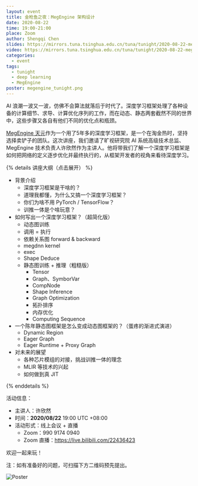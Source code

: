 ```yaml
---
layout: event
title: 金枪鱼之夜：MegEngine 架构设计
date: 2020-08-22
time: 19:00-21:00
place: Zoom
author: Shengqi Chen
slides: https://mirrors.tuna.tsinghua.edu.cn/tuna/tunight/2020-08-22-megengine-framework/slides.pdf
video: https://mirrors.tuna.tsinghua.edu.cn/tuna/tunight/2020-08-22-megengine-framework/video.flv
categories:
  - event
tags:
  - tunight
  - deep learning
  - MegEngine
poster: megengine_tunight.png
---
```



AI 浪潮一波又一波，仿佛不会算法就落后于时代了。深度学习框架处理了各种设备的计算细节、求导、计算优化序列的工作，而在动态、静态两套截然不同的世界中，这些步骤又各自有他们不同的优化点和瓶颈。

[MegEngine 天元](https://megengine.org.cn/)作为一个用了5年多的深度学习框架，是一个在淘金热时，坚持选择卖铲子的团队。这次讲座，我们邀请了旷视研究院 AI 系统高级技术总监、MegEngine 技术负责人许欣然作为主讲人。他将带我们了解一个深度学习框架是如何把网络的定义逐步优化并最终执行的，从框架开发者的视角来看待深度学习。

{% details 讲座大纲（点击展开） %}

* 背景介绍
    * 深度学习框架是干啥的？
    * 道理我都懂，为什么又搞一个深度学习框架？
    * 你们为啥不用 PyTorch / TensorFlow？
    * 训推一体是个啥玩意？
* 如何写出一个深度学习框架？（超简化版）
    * 动态图训练
     * 调用 = 执行
     * 依赖关系图 forward & backward
    * megdnn kernel
     * exec
     * Shape Deduce
    * 静态图训练 + 推理（粗糙版）
        * Tensor
        * Graph、SymborVar
        * CompNode
        * Shape Inference
        * Graph Optimization
        * 拓扑排序
        * 内存优化
        * Computing Sequence
* 一个陈年静态图框架是怎么变成动态图框架的？（蛋疼的渐进式演进）
    * Dynamic Region
    * Eager Graph
    * Eager Runtime + Proxy Graph
* 对未来的展望
    * 各种芯片模组的对接，挑战训推一体的理念
    * MLIR 等技术的兴起
    * 如何做到真 JIT

{% enddetails %}

<!--more-->

活动信息：

* 主讲人：许欣然
* 时间：**2020/08/22** 19:00 UTC +08:00
* 活动形式：线上会议 + 直播
  * Zoom：990 9174 0940
  * Zoom 直播：https://live.bilibili.com/22436423

欢迎一起来玩！

注：如有准备好的问题，可扫描下方二维码预先提出。

![Poster](/assets/img/events/megengine_tunight.png)
